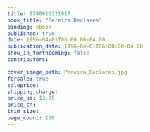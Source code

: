 ```yaml
---
title: 9780811221917
book_title: "Pereira Declares"
binding: ebook
published: true
date: 1996-04-01T06:00:00-04:00
publication_date: 1996-04-01T06:00:00-04:00
show_in_forthcoming: false
contributors:

cover_image_path: Pereira_Declares.jpg
forsale: true
saleprice:
shipping_charge:
price_us: 13.95
price_cn:
trim_size:
page_count: 136
---
```


